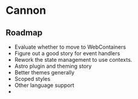 # Cannon

## Roadmap
- Evaluate whether to move to WebContainers
- Figure out a good story for event handlers
- Rework the state management to use contexts.
- Astro plugin and theming story
- Better themes generally
- Scoped styles
- Other language support
- 
